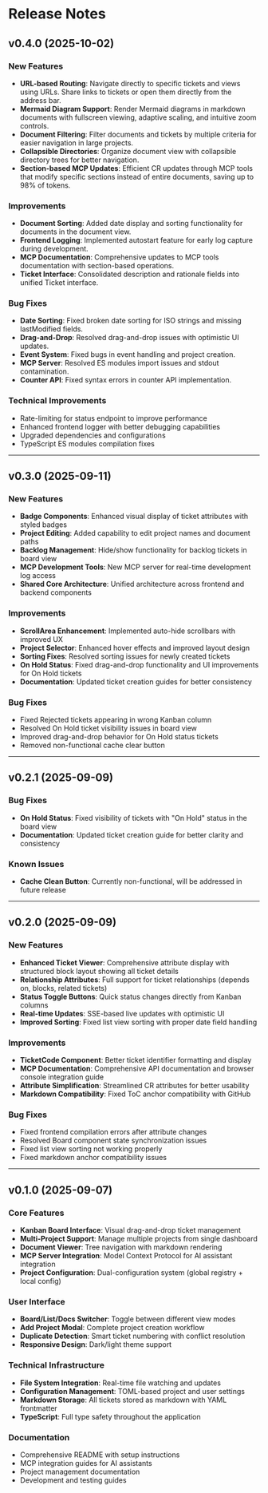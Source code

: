 # Release Notes

## v0.4.0 (2025-10-02)

### New Features
- **URL-based Routing**: Navigate directly to specific tickets and views using URLs. Share links to tickets or open them directly from the address bar.
- **Mermaid Diagram Support**: Render Mermaid diagrams in markdown documents with fullscreen viewing, adaptive scaling, and intuitive zoom controls.
- **Document Filtering**: Filter documents and tickets by multiple criteria for easier navigation in large projects.
- **Collapsible Directories**: Organize document view with collapsible directory trees for better navigation.
- **Section-based MCP Updates**: Efficient CR updates through MCP tools that modify specific sections instead of entire documents, saving up to 98% of tokens.

### Improvements
- **Document Sorting**: Added date display and sorting functionality for documents in the document view.
- **Frontend Logging**: Implemented autostart feature for early log capture during development.
- **MCP Documentation**: Comprehensive updates to MCP tools documentation with section-based operations.
- **Ticket Interface**: Consolidated description and rationale fields into unified Ticket interface.

### Bug Fixes
- **Date Sorting**: Fixed broken date sorting for ISO strings and missing lastModified fields.
- **Drag-and-Drop**: Resolved drag-and-drop issues with optimistic UI updates.
- **Event System**: Fixed bugs in event handling and project creation.
- **MCP Server**: Resolved ES modules import issues and stdout contamination.
- **Counter API**: Fixed syntax errors in counter API implementation.

### Technical Improvements
- Rate-limiting for status endpoint to improve performance
- Enhanced frontend logger with better debugging capabilities
- Upgraded dependencies and configurations
- TypeScript ES modules compilation fixes

---

## v0.3.0 (2025-09-11)

### New Features
- **Badge Components**: Enhanced visual display of ticket attributes with styled badges
- **Project Editing**: Added capability to edit project names and document paths
- **Backlog Management**: Hide/show functionality for backlog tickets in board view
- **MCP Development Tools**: New MCP server for real-time development log access
- **Shared Core Architecture**: Unified architecture across frontend and backend components

### Improvements
- **ScrollArea Enhancement**: Implemented auto-hide scrollbars with improved UX
- **Project Selector**: Enhanced hover effects and improved layout design
- **Sorting Fixes**: Resolved sorting issues for newly created tickets
- **On Hold Status**: Fixed drag-and-drop functionality and UI improvements for On Hold tickets
- **Documentation**: Updated ticket creation guides for better consistency

### Bug Fixes
- Fixed Rejected tickets appearing in wrong Kanban column
- Resolved On Hold ticket visibility issues in board view
- Improved drag-and-drop behavior for On Hold status tickets
- Removed non-functional cache clear button

---

## v0.2.1 (2025-09-09)

### Bug Fixes
- **On Hold Status**: Fixed visibility of tickets with "On Hold" status in the board view
- **Documentation**: Updated ticket creation guide for better clarity and consistency

### Known Issues
- **Cache Clean Button**: Currently non-functional, will be addressed in future release

---

## v0.2.0 (2025-09-09)

### New Features
- **Enhanced Ticket Viewer**: Comprehensive attribute display with structured block layout showing all ticket details
- **Relationship Attributes**: Full support for ticket relationships (depends on, blocks, related tickets)
- **Status Toggle Buttons**: Quick status changes directly from Kanban columns
- **Real-time Updates**: SSE-based live updates with optimistic UI
- **Improved Sorting**: Fixed list view sorting with proper date field handling

### Improvements
- **TicketCode Component**: Better ticket identifier formatting and display
- **MCP Documentation**: Comprehensive API documentation and browser console integration guide
- **Attribute Simplification**: Streamlined CR attributes for better usability
- **Markdown Compatibility**: Fixed ToC anchor compatibility with GitHub

### Bug Fixes
- Fixed frontend compilation errors after attribute changes
- Resolved Board component state synchronization issues
- Fixed list view sorting not working properly
- Fixed markdown anchor compatibility issues

---

## v0.1.0 (2025-09-07)

### Core Features
- **Kanban Board Interface**: Visual drag-and-drop ticket management
- **Multi-Project Support**: Manage multiple projects from single dashboard
- **Document Viewer**: Tree navigation with markdown rendering
- **MCP Server Integration**: Model Context Protocol for AI assistant integration
- **Project Configuration**: Dual-configuration system (global registry + local config)

### User Interface
- **Board/List/Docs Switcher**: Toggle between different view modes
- **Add Project Modal**: Complete project creation workflow
- **Duplicate Detection**: Smart ticket numbering with conflict resolution
- **Responsive Design**: Dark/light theme support

### Technical Infrastructure
- **File System Integration**: Real-time file watching and updates
- **Configuration Management**: TOML-based project and user settings
- **Markdown Storage**: All tickets stored as markdown with YAML frontmatter
- **TypeScript**: Full type safety throughout the application

### Documentation
- Comprehensive README with setup instructions
- MCP integration guides for AI assistants
- Project management documentation
- Development and testing guides
